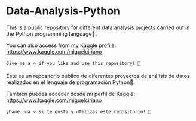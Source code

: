 # Data-Analysis-Python

This is a public repository for different data analysis projects carried out in the Python programming language🐍.

You can also access from my Kaggle profile: https://www.kaggle.com/miguelciriano


    Give me a ⭐️ if you like and use this repository! 👏



Este es un repositorio público de diferentes proyectos de análisis de datos realizados en el lenguaje de programación Python🐍.

También puedes acceder desde mi perfil de Kaggle: https://www.kaggle.com/miguelciriano


    ¡Dame una ⭐️ si te gusta y utilizas este repositorio! 👏
